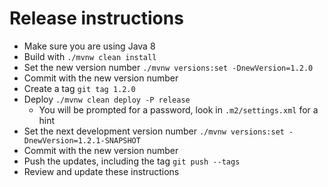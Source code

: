 # Release instructions

* Make sure you are using Java 8
* Build with `./mvnw clean install`
* Set the new version number `./mvnw versions:set -DnewVersion=1.2.0`
* Commit with the new version number 
* Create a tag  `git tag 1.2.0`
* Deploy `./mvnw clean deploy -P release`
    * You will be prompted for a password, look in `.m2/settings.xml` for a hint
* Set the next development version number `./mvnw versions:set -DnewVersion=1.2.1-SNAPSHOT`
* Commit with the new version number 
* Push the updates, including the tag `git push --tags`
* Review and update these instructions


